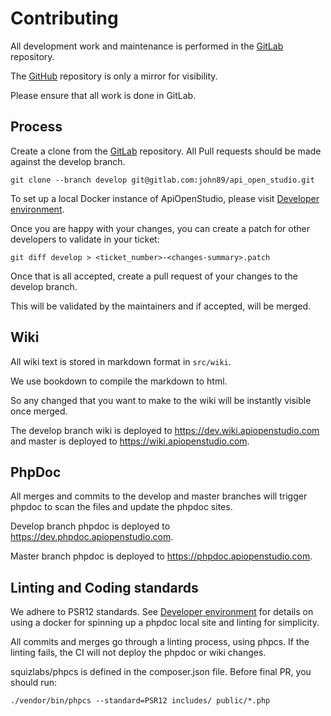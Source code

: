 Contributing
============

All development work and maintenance is performed in the [GitLab](https://gitlab.com/john89/api_open_studio) repository.

The [GitHub](https://github.com/naala89/apiopenstudio) repository is only a mirror for visibility.

Please ensure that all work is done in GitLab.

Process
-------

Create a clone from the [GitLab](https://gitlab.com/john89/api_open_studio) repository. 
All Pull requests should be made against the develop branch.

    git clone --branch develop git@gitlab.com:john89/api_open_studio.git

To set up a local Docker instance of ApiOpenStudio, please visit [Developer environment](https://wiki.apiopenstudio.com/installation/docker/developer-environment.html).

Once you are happy with your changes, you can create a patch for other developers to validate in your ticket:

    git diff develop > <ticket_number>-<changes-summary>.patch

Once that is all accepted, create a pull request of your changes to the develop branch.

This will be validated by the maintainers and if accepted, will be merged.

Wiki
----

All wiki text is stored in markdown format in ```src/wiki```.

We use bookdown to compile the markdown to html.

So any changed that you want to make to the wiki will be instantly visible once merged.

The develop branch wiki is deployed to https://dev.wiki.apiopenstudio.com and master is deployed to https://wiki.apiopenstudio.com.

PhpDoc
------

All merges and commits to the develop and master branches will trigger phpdoc to scan the files and update the phpdoc sites.

Develop branch phpdoc is deployed to https://dev.phpdoc.apiopenstudio.com.

Master branch phpdoc is deployed to https://phpdoc.apiopenstudio.com.

Linting and Coding standards
----------------------------

We adhere to PSR12 standards. See [Developer environment](https://wiki.apiopenstudio.com/installation/docker/developer-environment.html)
for details on using a docker for spinning up a phpdoc local site and linting for simplicity.

All commits and merges go through a linting process, using phpcs.
If the linting fails, the CI will not deploy the phpdoc or wiki changes.

squizlabs/phpcs is defined in the composer.json file. Before final PR, you should run:

    ./vendor/bin/phpcs --standard=PSR12 includes/ public/*.php
